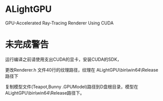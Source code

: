 # ALightGPU
GPU-Accelerated Ray-Tracing Renderer Using CUDA


# 未完成警告
运行编译之前请使用支出CUDA的显卡，安装CUDA的SDK，

更改Renderer.h 文件40行的纹理路径，纹理在 ALightGPU\bin\win64\Release路径下

复制模型文件(Teapot,Bunny .GPUModel)路径到D盘根目录，模型在ALightGPU\bin\win64\Release路径下。
